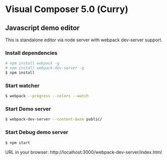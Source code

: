 # Visual Composer 5.0 (Сurry)

## Javascript demo editor
This is standalone editor via node server with webpack dev-server support.


### Install dependencies
```sh
# npm install webpack -g
# npm install webpack-dev-server -g
$ npm install
```

### Start watcher
```sh
$ webpack --progress --colors --watch
```

### Start Demo server
```sh
$ webpack-dev-server --content-base public/
```
### Start Debug demo server

```sh
$ npm start
```

URL in your browser: http://localhost:3000/webpack-dev-server/index.html